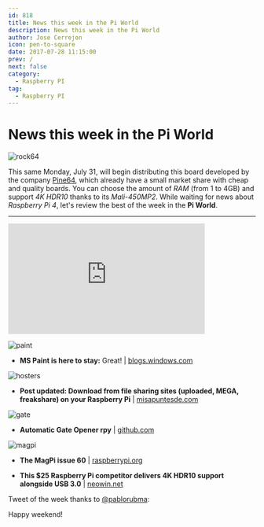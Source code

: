```yaml
---
id: 818
title: News this week in the Pi World
description: News this week in the Pi World
author: Jose Cerrejon
icon: pen-to-square
date: 2017-07-28 11:15:00
prev: /
next: false
category:
  - Raspberry PI
tag:
  - Raspberry PI
---
```


# News this week in the Pi World

![rock64](/images/2017/07/rock64.png)

This same Monday, July 31, will begin distributing this board developed by the company [Pine64](https://www.pine64.org/), which already have a small market share with cheap and quality boards. You can choose the amount of *RAM* (from 1 to 4GB) and support *4K HDR10* thanks to its *Mali-450MP2*. While waiting for news about *Raspberry Pi 4*, let's review the best of the week in the **Pi World**.

- - -
<iframe width="400" height="225" src="https://www.youtube.com/embed/Pft7voW5ui8?rel=0" frameborder="0" allowfullscreen></iframe>

![paint](/images/2017/07/paint.jpg)

* **MS Paint is here to stay:** Great! | [blogs.windows.com](https://blogs.windows.com/windowsexperience/2017/07/24/ms-paint-stay/#kfso5VpzB4I3idtf.97)

![hosters](/images/download1.png)

* **Post updated: Download from file sharing sites (uploaded, MEGA, freakshare) on your Raspberry Pi** | [misapuntesde.com](/post.php?id=239)

![gate](/images/2017/07/gate.png)

* **Automatic Gate Opener rpy** | [github.com](https://github.com/sdrabb/automatic-gate-opener-rpy)

![magpi](/images/2017/07/magpi.png)

* **The MagPi issue 60** | [raspberrypi.org](https://www.raspberrypi.org/magpi/issues/60/)

* **This $25 Raspberry Pi competitor delivers 4K HDR10 support alongside USB 3.0** | [neowin.net](https://www.neowin.net/news/this-25-raspberry-pi-competitor-delivers-4k-hdr10-support-alongside-usb-30)

Tweet of the week thanks to [@pablorubma](https://twitter.com/pablorubma):




Happy weekend!